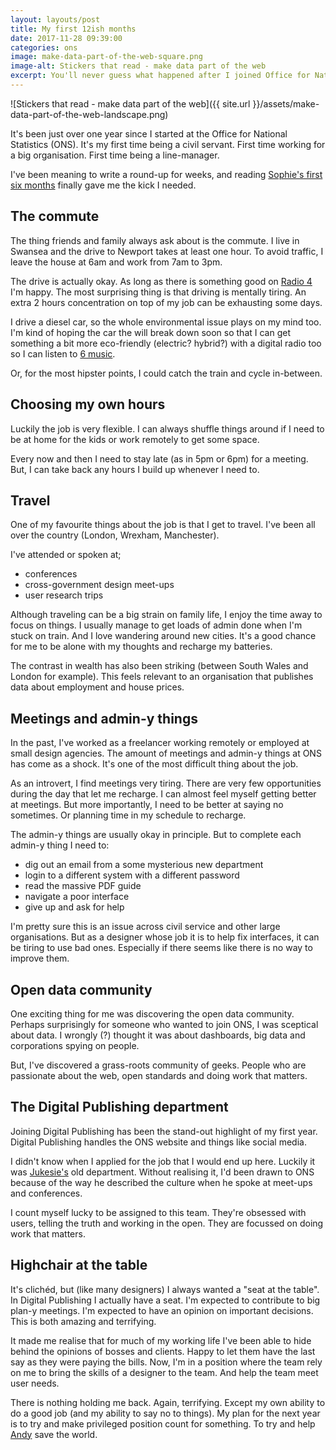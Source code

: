 ```yaml
---
layout: layouts/post   
title: My first 12ish months
date: 2017-11-28 09:39:00  
categories: ons
image: make-data-part-of-the-web-square.png
image-alt: Stickers that read - make data part of the web
excerpt: You'll never guess what happened after I joined Office for National Statistics (ONS).
---
```


![Stickers that read - make data part of the web]({{ site.url }}/assets/make-data-part-of-the-web-landscape.png)

It's been just over one year since I started at the Office for National Statistics (ONS). It's my first time being a civil servant. First time working for a big organisation. First time being a line-manager.

I've been meaning to write a round-up for weeks, and reading [Sophie's first six months](https://medium.com/@sophiewarnes/the-first-six-months-90a17b38121f) finally gave me the kick I needed.

## The commute

The thing friends and family always ask about is the commute. I live in Swansea and the drive to Newport takes at least one hour. To avoid traffic, I leave the house at 6am and work from 7am to 3pm.

The drive is actually okay. As long as there is something good on [Radio 4](https://www.bbc.co.uk/radio4) I'm happy. The most surprising thing is that driving is mentally tiring. An extra 2 hours concentration on top of my job can be exhausting some days.

I drive a diesel car, so the whole environmental issue plays on my mind too. I'm kind of hoping the car the will break down soon so that I can get something a bit more eco-friendly (electric? hybrid?) with a digital radio too so I can listen to [6 music](https://www.bbc.co.uk/6music).

Or, for the most hipster points, I could catch the train and cycle in-between.

## Choosing my own hours

Luckily the job is very flexible. I can always shuffle things around if I need to be at home for the kids or work remotely to get some space.

Every now and then I need to stay late (as in 5pm or 6pm) for a meeting. But, I can take back any hours I build up whenever I need to.

## Travel

One of my favourite things about the job is that I get to travel. I've been all over the country (London, Wrexham, Manchester).

I've attended or spoken at;

- conferences
- cross-government design meet-ups
- user research trips

Although traveling can be a big strain on family life, I enjoy the time away to focus on things. I usually manage to get loads of admin done when I'm stuck on train. And I love wandering around new cities. It's a good chance for me to be alone with my thoughts and recharge my batteries.

The contrast in wealth has also been striking (between South Wales and London for example). This feels relevant to an organisation that publishes data about employment and house prices.

## Meetings and admin-y things

In the past, I've worked as a freelancer working remotely or employed at small design agencies. The amount of meetings and admin-y things at ONS has come as a shock. It's one of the most difficult thing about the job.

As an introvert, I find meetings very tiring. There are very few opportunities during the day that let me recharge. I can almost feel myself getting better at meetings. But more importantly, I need to be better at saying no sometimes. Or planning time in my schedule to recharge.

The admin-y things are usually okay in principle. But to complete each admin-y thing I need to:
- dig out an email from a some mysterious new department
- login to a different system with a different password
- read the massive PDF guide
- navigate a poor interface
- give up and ask for help

I'm pretty sure this is an issue across civil service and other large organisations. But as a designer whose job it is to help fix interfaces, it can be tiring to use bad ones. Especially if there seems like there is no way to improve them.

## Open data community

One exciting thing for me was discovering the open data community. Perhaps surprisingly for someone who wanted to join ONS, I was sceptical about data. I wrongly (?) thought it was about dashboards, big data and corporations spying on people.

But, I've discovered a grass-roots community of geeks. People who are passionate about the web, open standards and doing work that matters.

## The Digital Publishing department

Joining Digital Publishing has been the stand-out highlight of my first year. Digital Publishing handles the ONS website and things like social media.

I didn't know when I applied for the job that I would end up here. Luckily it was [Jukesie's](://twitter.com/jukesie) old department. Without realising it, I'd been drawn to ONS because of the way he described the culture when he spoke at meet-ups and conferences.

I count myself lucky to be assigned to this team. They're obsessed with users, telling the truth and working in the open. They are focussed on doing work that matters.

## Highchair at the table

It's clichéd, but (like many designers) I always wanted a "seat at the table". In Digital Publishing I actually have a seat. I'm expected to contribute to big plan-y meetings. I'm expected to have an opinion on important decisions. This is both amazing and terrifying.

It made me realise that for much of my working life I've been able to hide behind the opinions of bosses and clients. Happy to let them have the last say as they were paying the bills. Now, I'm in a position where the team rely on me to bring the skills of a designer to the team. And help the team meet user needs.

There is nothing holding me back. Again, terrifying. Except my own ability to do a good job (and my ability to say no to things). My plan for the next year is to try and make privileged position count for something. To try and help [Andy](https://twitter.com/mr_dudders) save the world.
